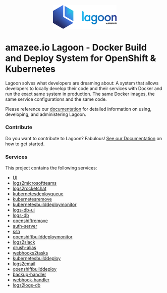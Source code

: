 <p align="center">
  <img src="https://raw.githubusercontent.com/amazeeio/lagoon/master/docs/images/lagoon-logo.png" alt="The Lagoon logo is a blue hexagon split in two pieces with an L-shaped cut" width="40%">
</p>

# amazee.io Lagoon - Docker Build and Deploy System for OpenShift & Kubernetes

Lagoon solves what developers are dreaming about: A system that allows developers to locally develop their code and their services with Docker and run the exact same system in production. The same Docker images, the same service configurations and the same code.

Please reference our [documentation](https://lagoon.readthedocs.io/) for detailed information on using, developing, and administering Lagoon.

### Contribute
Do you want to contribute to Lagoon? Fabulous! [See our Documentation](https://lagoon.readthedocs.io/en/latest/developing_lagoon/contributing/) on how to get started.

### Services

This project contains the following services:
- [UI](/services/ui/)
- [logs2microsoftteams](/services/logs2microsoftteams/)
- [logs2rocketchat](/services/logs2rocketchat/)
- [kubernetesdeployqueue](/services/kubernetesdeployqueue/)
- [kubernetesremove](/services/kubernetesremove/)
- [kubernetesbuilddeploymonitor](/services/kubernetesbuilddeploymonitor/)
- [logs-db-ui](/services/logs-db-ui/)
- [logs-db](/services/logs-db/)
- [openshiftremove](/services/openshiftremove/)
- [auth-server](/services/auth-server/)
- [ssh](/services/ssh/)
- [openshiftbuilddeploymonitor](/services/openshiftbuilddeploymonitor/)
- [logs2slack](/services/logs2slack/)
- [drush-alias](/services/drush-alias/)
- [webhooks2tasks](/services/webhooks2tasks/)
- [kubernetesbuilddeploy](/services/kubernetesbuilddeploy/)
- [logs2email](/services/logs2email/)
- [openshiftbuilddeploy](/services/openshiftbuilddeploy/)
- [backup-handler](/services/backup-handler/)
- [webhook-handler](/services/webhook-handler/)
- [logs2logs-db](/services/logs2logs-db/)

